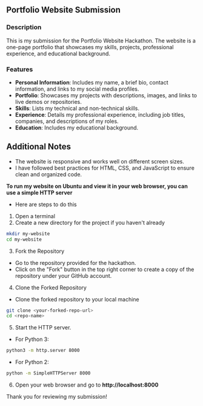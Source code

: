 ## Portfolio Website Submission

### Description

This is my submission for the Portfolio Website Hackathon. The website is a one-page portfolio that showcases my skills, projects, professional experience, and educational background.

### Features

- **Personal Information**: Includes my name, a brief bio, contact information, and links to my social media profiles.
- **Portfolio**: Showcases my projects with descriptions, images, and links to live demos or repositories.
- **Skills**: Lists my technical and non-technical skills.
- **Experience**: Details my professional experience, including job titles, companies, and descriptions of my roles.
- **Education**: Includes my educational background.

## Additional Notes
- The website is responsive and works well on different screen sizes.
- I have followed best practices for HTML, CSS, and JavaScript to ensure clean and organized code.

**To run my website on Ubuntu and view it in your web browser, you can use a simple HTTP server**

* Here are steps to do this 

1. Open a terminal
2. Create a new directory for the project if you haven't already

```sh
mkdir my-website
cd my-website
```
3. Fork the Repository

- Go to the repository provided for the hackathon.
- Click on the "Fork" button in the top right corner to create a copy of the repository under your GitHub account.

4.  Clone the Forked Repository

- Clone the forked repository to your local machine

```sh
git clone <your-forked-repo-url>
cd <repo-name>
```

5. Start the HTTP server.

- For Python 3:

```sh
python3 -m http.server 8000
```

- For Python 2:

```sh
python -m SimpleHTTPServer 8000
```
6. Open your web browser and go to **http://localhost:8000**

Thank you for reviewing my submission!
